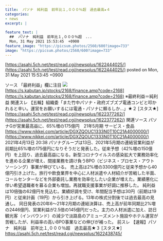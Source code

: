 ```yaml
---
title:  パソナ　純利益　前年比１,０００％超　過去最高★４  
categories:
- news
excerpt: |
  
feature_text: |
  ##  パソナ　純利益　前年比１,０００％超　...
  Mon, 31 May 2021 15:53:45  +0900
feature_image: "https://picsum.photos/2560/600?image=733"
image: "https://picsum.photos/2560/600?image=733"
---
```


[https://asahi.5ch.net/test/read.cgi/newsplus/1622444025/](https://asahi.5ch.net/test/read.cgi/newsplus/1622444025/)
posted on Mon, 31 May 2021 15:53:45  +0900

<!--more-->

ソース 「最終利益」欄に注目 ![](https://i.imgur.com/vZJSnTh.png) [https://s.kabutan.jp/stocks/2168/finance.amp?code=2168](https://s.kabutan.jp/stocks/2168/finance.amp?code=2168) ※最終利益＝純利益 関連スレ 【五輪】組織委「また竹中パソナ・政府ズブズブ電通コンビと叩かれると辛い。運営をお願いするには電通・パソナに頼るしか…」★２ [スタス★] [https://asahi.5ch.net/test/read.cgi/newsplus/1622377262/](https://asahi.5ch.net/test/read.cgi/newsplus/1622377262/) 関連ソース パソナGが営業最高益に、65%増の175億円　21年5月期 サービス・食品 [https://www.nikkei.com/article/DGXZQOUC1333N0T10C21A4000000/](https://www.nikkei.com/article/DGXZQOUC1333N0T10C21A4000000/) 2021年4月13日 20:38 パソナグループは13日、2021年5月期の連結営業利益が前期比65%増の175億円になりそうだと発表した。従来予想（42%増の150億円）を上回り、過去最高益になる。新型コロナウイルスの感染拡大で業務効率化を進める企業が増え、間接業務を請け負うBPO（ビジネス・プロセス・アウトソーシング）事業が伸びている。 売上高は2%増の3300億円と従来予想から40億円引き上げた。旅行や飲食業界を中心に人材派遣や人材紹介が苦戦した半面、コールセンターなどを外部委託し業務を効率化したい企業が増えた。業績悪化に伴い希望退職者を募る企業も増加。再就職支援事業が好調に推移した。 純利益は10倍強の62億円を見込む。業績好調を受け、年間配当予想は30円（前期は19円）と従来計画（19円）から引き上げる。13年の株式分割後では過去最高の見通し。 同日発表の20年6〜21年2月期の連結決算は、売上高が前年同期比2%増の2446億円、営業利益が2.5倍の145億円だった。主力の人材派遣に加え、訪日観光客（インバウンド）の減少で淡路島のアミューズメント施設やホテル運営が苦戦したが、利益率の高いBPO事業などの伸びが補った。 前スレ 【速報】パソナ　純利益　前年比１,０００％超　過去最高★３ [スタス★] https://asahi.5ch.net/test/read.cgi/newsplus/1622438745/
